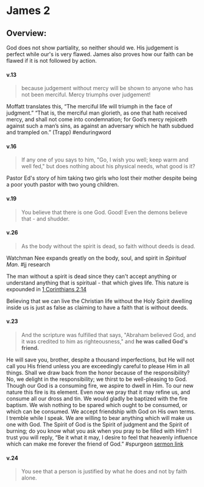# James 2

## Overview:
God does not show partiality, so neither should we. His judgement is perfect while our's is very flawed. James also proves how our faith can be flawed if it is not followed by action.

#### v.13
>because judgement without mercy will be shown to anyone who has not been merciful. Mercy triumphs over judgement!

Moffatt translates this, “The merciful life will triumph in the face of judgment.” “That is, the merciful man glorieth, as one that hath received mercy, and shall not come into condemnation; for God’s mercy rejoiceth against such a man’s sins, as against an adversary which he hath subdued and trampled on.” (Trapp)
#enduringword 


#### v.16
>If any one of you says to him, "Go, I wish you well; keep warm and well fed," but does nothing about his physical needs, what good is it?

Pastor Ed's story of him taking two girls who lost their mother despite being a poor youth pastor with two young children.

#### v.19
>You believe that there is one God. Good! Even the demons believe that - and shudder.

#### v.26
>As the body without the spirit is dead, so faith without deeds is dead.

Watchman Nee expands greatly on the body, soul, and spirit in *Spiritual Man*.
#jj research

The man without a spirit is dead since they can't accept anything or understand anything that is spiritual - that which gives life. This nature is expounded in [1 Corinthians 2:14](1Cor2#v.14)

Believing that we can live the Christian life without the Holy Spirit dwelling inside us is just as false as claiming to have a faith that is without deeds.

#### v.23
>And the scripture was fulfilled that says, "Abraham believed God, and it was credited to him as righteousness," and **he was called God's friend.**

He will save you, brother, despite a thousand imperfections, but He will not call you His friend unless you are exceedingly careful to please Him in all things. Shall we draw back from the honor because of the responsibility? No, we delight in the responsibility; we thirst to be well-pleasing to God. Though our God is a consuming fire, we aspire to dwell in Him. To our new nature this fire is its element. Even now we pray that it may refine us, and consume all our dross and tin. We would gladly be baptized with the fire baptism. We wish nothing to be spared which ought to be consumed, or which can be consumed. We accept friendship with God on His own terms. I tremble while I speak. We are willing to bear anything which will make us one with God. The Spirit of God is the Spirit of judgment and the Spirit of burning; do you know what you ask when you pray to be filled with Him? I trust you will reply, “Be it what it may, I desire to feel that heavenly influence which can make me forever the friend of God.”
#spurgeon [sermon link](https://www.spurgeongems.org/sermon/chs1962.pdf)

#### v.24
>You see that a person is justified by what he does and not by faith alone.





